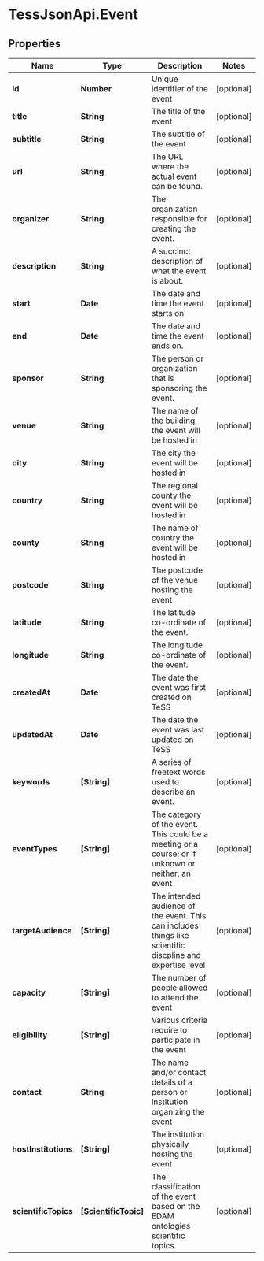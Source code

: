 # TessJsonApi.Event

## Properties
Name | Type | Description | Notes
------------ | ------------- | ------------- | -------------
**id** | **Number** | Unique identifier of the event | [optional] 
**title** | **String** | The title of the event | [optional] 
**subtitle** | **String** | The subtitle of the event | [optional] 
**url** | **String** | The URL where the actual event can be found. | [optional] 
**organizer** | **String** | The organization responsible for creating the event. | [optional] 
**description** | **String** | A succinct description of what the event is about. | [optional] 
**start** | **Date** | The date and time the event starts on | [optional] 
**end** | **Date** | The date and time the event ends on. | [optional] 
**sponsor** | **String** | The person or organization that is sponsoring the event. | [optional] 
**venue** | **String** | The name of the building the event will be hosted in | [optional] 
**city** | **String** | The city the event will be hosted in | [optional] 
**country** | **String** | The regional county the event will be hosted in | [optional] 
**county** | **String** | The name of country the event will be hosted in | [optional] 
**postcode** | **String** | The postcode of the venue hosting the event | [optional] 
**latitude** | **String** | The latitude co-ordinate of the event. | [optional] 
**longitude** | **String** | The longitude co-ordinate of the event. | [optional] 
**createdAt** | **Date** | The date the event was first created on TeSS | [optional] 
**updatedAt** | **Date** | The date the event was last updated on TeSS | [optional] 
**keywords** | **[String]** | A series of freetext words used to describe an event. | [optional] 
**eventTypes** | **[String]** | The category of the event. This could be a meeting or a course; or if unknown or neither, an event | [optional] 
**targetAudience** | **[String]** | The intended audience of the event. This can includes things like scientific discpline and expertise level | [optional] 
**capacity** | **[String]** | The number of people allowed to attend the event | [optional] 
**eligibility** | **[String]** | Various criteria require to participate in the event | [optional] 
**contact** | **String** | The name and/or contact details of a person or institution organizing the event | [optional] 
**hostInstitutions** | **[String]** | The institution physically hosting the event | [optional] 
**scientificTopics** | [**[ScientificTopic]**](ScientificTopic.md) | The classification of the event based on the EDAM ontologies scientific topics. | [optional] 


